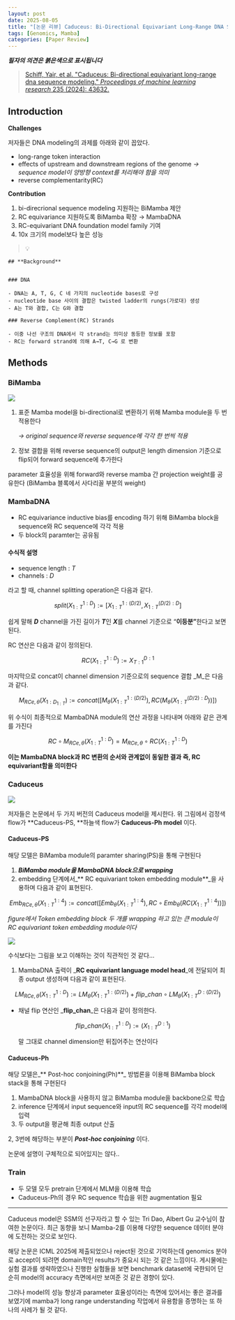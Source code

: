 ```yaml
---
layout: post
date: 2025-08-05
title: "[논문 리뷰] Caduceus: Bi-Directional Equivariant Long-Range DNA Sequence Modeling"
tags: [Genomics, Mamba]
categories: [Paper Review]
---
```


<span class="notion-red">_**필자의 의견은 붉은색으로 표시됩니다**_</span>


> [Schiff, Yair, et al. "Caduceus: Bi-directional equivariant long-range dna sequence modeling." ](https://pmc.ncbi.nlm.nih.gov/articles/PMC12189541/)[_Proceedings of machine learning research_](https://pmc.ncbi.nlm.nih.gov/articles/PMC12189541/)[ 235 (2024): 43632.](https://pmc.ncbi.nlm.nih.gov/articles/PMC12189541/)



## Introduction


**Challenges**


저자들은 DNA modeling의 과제를 아래와 같이 꼽았다.

- long-range token interaction
- effects of upstream and downstream regions of the genome 
_→ sequence model이 양방향 context를 처리해야 함을 의미_
- reverse complementarity(RC)

**Contribution**

1. bi-direcrional sequence modeling 지원하는 BiMamba 제안
1. RC equivariance 지원하도록 BiMamba 확장 → MambaDNA
1. RC-equivariant DNA foundation model family 기여
1. 10x 크기의 model보다 높은 성능

> 💡 


	## **Background**


	### DNA

	- DNA는 A, T, G, C 네 가지의 nucleotide bases로 구성
	- nucleotide base 사이의 결합은 twisted ladder의 rungs(가로대) 생성
	- A는 T와 결합, C는 G와 결합

	### Reverse Complement(RC) Strands

	- 이중 나선 구조의 DNA에서 각 strand는 의미상 동등한 정보를 포함
	- RC는 forward strand에 의해 A→T, C→G 로 변환


## Methods



### BiMamba


![](https://prod-files-secure.s3.us-west-2.amazonaws.com/542b861c-36a8-4051-84e5-8804b6728dba/2c247d59-7815-4980-99f0-8f0d21f445a7/image.png?X-Amz-Algorithm=AWS4-HMAC-SHA256&X-Amz-Content-Sha256=UNSIGNED-PAYLOAD&X-Amz-Credential=ASIAZI2LB466VA24SQIH%2F20251010%2Fus-west-2%2Fs3%2Faws4_request&X-Amz-Date=20251010T090105Z&X-Amz-Expires=3600&X-Amz-Security-Token=IQoJb3JpZ2luX2VjEFAaCXVzLXdlc3QtMiJHMEUCIB0lG4sCz50pC7JYI5vkxPWQi6%2BhRzA65KLSxB1Q3vy%2BAiEAlOOA7m4mJHYtqKdhArlxD34Wi6D74CPBeij2xEe%2F%2FPEqiAQI6f%2F%2F%2F%2F%2F%2F%2F%2F%2F%2FARAAGgw2Mzc0MjMxODM4MDUiDNWYFO2pzbF30r2JjSrcA94UIo2y5CVwj3bZjBAhyCWQ5MCe97LBePaw1CFtugsFIWGKRxViXo47kA6gaXN%2FFfzTSPa2VM%2FhTOn2g1EafClekMajO%2F4ZrAxx8IJlst8LO8pdwGGRHLode8xiXYQn%2BF0OxfFvfYEH4tuahy0JYYphLCtxW0r5iFN4le2R3xF8FXsKmjruF2t1tA0XPMkSaFEQknOWYi%2Buqv7MN9MaxYNPqSZ%2FWAziFXZp5ErMHnLkJG6vdh%2Bmw3pXDdRUpzfHZzkviLEctYWmwn%2BBZGb6lRrt5YdPXuAc6obooa31gBPv2OkSEserTSLDLNM1ekwXftG2%2F57fxL2fAtZpwKcuN4kUwdvDROrQ%2BZgbFEfDQG9U0LzHsWFEtQrPDCtVNL8OgNoTm93Wg9s9Ttp67I9VB2jweWggLYKjNUwCAibg7Ht5wshuhcjAaIah0Ls9ibsb1ctcXDGmDUK236mzwbZ7PZ71ka9g3br5iGWkYkcS47MF8jlnwD2XPqOlqTrxbV5p2B0h%2FlWKz9loUM1OHwIkYfMDwgA9oFbKrh%2B06bYtSvb1djgi9Rkl%2B15nmBxBwCm9gGW0mnS2ESQgrdPt8a6zF3tAT%2Fsor7EKIbnJHXvlGW741HK1SoIdEERbk1apMJT%2BoscGOqUBLIgr13mh1weESl7J92rW1q6Gf1lcFduG%2FYp%2FxtiRNUHEfGYp9UIwQYxvMLkL5ZPOVQok3QanIYRwvrAE8k5HuZCspbMAic4hwa3gTPPOhH798lvkEdn0JrW4j4Urkg6rcbWHp0VbQQ8o8wcW8FJ0C25YZHXlcIHA0UPzRTst93rn9IAv54ty1fhd6%2BZvyfo5Snoo3nTECK7yzN%2BbNNCvP787uENy&X-Amz-Signature=f09276a16098d70708361d2fbb6eb72dd22070c2c8dcd59811a2fdbb72a6c24a&X-Amz-SignedHeaders=host&x-amz-checksum-mode=ENABLED&x-id=GetObject)

1. 표준 Mamba model을 bi-directional로 변환하기 위해 Mamba module을 두 번 적용한다

	_→ original sequence와 reverse sequence에 각각 한 번씩 적용_

1. 정보 결합을 위해 reverse sequence의 output은 length dimension 기준으로 flip되어 forward sequence에 추가한다

parameter 효율성을 위해 forward와 reverse mamba 간 projection weight를 공유한다 (BiMamba 블록에서 사다리꼴 부분의 weight)



### MambaDNA

- RC equivariance inductive bias를 encoding 하기 위해 BiMamba block을 sequence와 RC sequence에 각각 적용
- 두 block의 paramter는 공유됨


#### 수식적 설명

- sequence length : _T_
- channels : _D_

라고 할 때,  channel splitting operation은 다음과 같다.


$$
split(X^{1:D}_{1:T}):=[X^{1:(D/2)}_{1:T},X^{(D/2):D}_{1:T}]
$$


<span class="notion-red">쉽게 말해 </span><span class="notion-red">_**D**_</span><span class="notion-red"> channel을 가진 길이가 </span><span class="notion-red">_**T**_</span><span class="notion-red">인 </span><span class="notion-red">_**X**_</span><span class="notion-red">를 channel 기준으로 “</span><span class="notion-red">**이등분”**</span><span class="notion-red">한다고 보면 된다.</span>


RC 연산은 다음과 같이 정의된다.


$$
RC(X^{1:D}_{1:T}):=X^{D:1}_{T:1}
$$


마지막으로 concat이 channel dimension 기준으로의 sequence 결합 _M_은 다음과 같다.


$$
M_{RCe,\theta}(X_{1:D_{1:T}}):=concat([M_{\theta}(X^{1:(D/2)}_{1:T}),RC(M_{\theta}(X^{(D/2):D}_{1:T}))])
$$


위 수식이 최종적으로 MambaDNA module의 연산 과정을 나타내며 아래와 같은 관계를 가진다


$$
RC\circ M_{RCe,\theta}(X^{1:D}_{1:T}) = M_{RCe,\theta} \circ RC(X^{1:D}_{1:T})
$$


**이는 MambaDNA block과 RC 변환의 순서와 관계없이 동일한 결과 즉, RC equivariant함을 의미한다**



### Caduceus


![](https://prod-files-secure.s3.us-west-2.amazonaws.com/542b861c-36a8-4051-84e5-8804b6728dba/f94a60d7-8145-473b-aef9-7c68d3ec604a/image.png?X-Amz-Algorithm=AWS4-HMAC-SHA256&X-Amz-Content-Sha256=UNSIGNED-PAYLOAD&X-Amz-Credential=ASIAZI2LB466VA24SQIH%2F20251010%2Fus-west-2%2Fs3%2Faws4_request&X-Amz-Date=20251010T090105Z&X-Amz-Expires=3600&X-Amz-Security-Token=IQoJb3JpZ2luX2VjEFAaCXVzLXdlc3QtMiJHMEUCIB0lG4sCz50pC7JYI5vkxPWQi6%2BhRzA65KLSxB1Q3vy%2BAiEAlOOA7m4mJHYtqKdhArlxD34Wi6D74CPBeij2xEe%2F%2FPEqiAQI6f%2F%2F%2F%2F%2F%2F%2F%2F%2F%2FARAAGgw2Mzc0MjMxODM4MDUiDNWYFO2pzbF30r2JjSrcA94UIo2y5CVwj3bZjBAhyCWQ5MCe97LBePaw1CFtugsFIWGKRxViXo47kA6gaXN%2FFfzTSPa2VM%2FhTOn2g1EafClekMajO%2F4ZrAxx8IJlst8LO8pdwGGRHLode8xiXYQn%2BF0OxfFvfYEH4tuahy0JYYphLCtxW0r5iFN4le2R3xF8FXsKmjruF2t1tA0XPMkSaFEQknOWYi%2Buqv7MN9MaxYNPqSZ%2FWAziFXZp5ErMHnLkJG6vdh%2Bmw3pXDdRUpzfHZzkviLEctYWmwn%2BBZGb6lRrt5YdPXuAc6obooa31gBPv2OkSEserTSLDLNM1ekwXftG2%2F57fxL2fAtZpwKcuN4kUwdvDROrQ%2BZgbFEfDQG9U0LzHsWFEtQrPDCtVNL8OgNoTm93Wg9s9Ttp67I9VB2jweWggLYKjNUwCAibg7Ht5wshuhcjAaIah0Ls9ibsb1ctcXDGmDUK236mzwbZ7PZ71ka9g3br5iGWkYkcS47MF8jlnwD2XPqOlqTrxbV5p2B0h%2FlWKz9loUM1OHwIkYfMDwgA9oFbKrh%2B06bYtSvb1djgi9Rkl%2B15nmBxBwCm9gGW0mnS2ESQgrdPt8a6zF3tAT%2Fsor7EKIbnJHXvlGW741HK1SoIdEERbk1apMJT%2BoscGOqUBLIgr13mh1weESl7J92rW1q6Gf1lcFduG%2FYp%2FxtiRNUHEfGYp9UIwQYxvMLkL5ZPOVQok3QanIYRwvrAE8k5HuZCspbMAic4hwa3gTPPOhH798lvkEdn0JrW4j4Urkg6rcbWHp0VbQQ8o8wcW8FJ0C25YZHXlcIHA0UPzRTst93rn9IAv54ty1fhd6%2BZvyfo5Snoo3nTECK7yzN%2BbNNCvP787uENy&X-Amz-Signature=0efa2a89b571842559f978cb9a10ed12fc7af28d8f38c15099d55ee3fd51a14f&X-Amz-SignedHeaders=host&x-amz-checksum-mode=ENABLED&x-id=GetObject)


저자들은 논문에서 두 가지 버전의 Caduceus model을 제시한다. 위 그림에서 검정색 flow가 **Caduceus-PS, **하늘색 flow가 **Caduceus-Ph model** 이다.



#### Caduceus-PS


해당 모델은 BiMamba module의 paramter sharing(PS)을 통해 구현된다

1. _**BiMamba module을 MambaDNA block으로 wrapping**_
1. embedding 단계에서_** RC equivariant token embedding module**_을 사용하며 다음과 같이 표현된다.

$$
Emb_{RCe,\theta}(X^{1:4}_{1:T}):=concat([Emb_{\theta}(X^{1:4}_{1:T}),RC \circ Emb_{\theta}(RC(X^{1:4}_{1:T}))])
$$


_figure에서 Token embedding block 두 개를 wrapping 하고 있는 큰 module이 RC equivariant token embedding module이다_


![](https://prod-files-secure.s3.us-west-2.amazonaws.com/542b861c-36a8-4051-84e5-8804b6728dba/b175e4da-71eb-4e91-8c23-a06dabe673c9/image.png?X-Amz-Algorithm=AWS4-HMAC-SHA256&X-Amz-Content-Sha256=UNSIGNED-PAYLOAD&X-Amz-Credential=ASIAZI2LB466VA24SQIH%2F20251010%2Fus-west-2%2Fs3%2Faws4_request&X-Amz-Date=20251010T090105Z&X-Amz-Expires=3600&X-Amz-Security-Token=IQoJb3JpZ2luX2VjEFAaCXVzLXdlc3QtMiJHMEUCIB0lG4sCz50pC7JYI5vkxPWQi6%2BhRzA65KLSxB1Q3vy%2BAiEAlOOA7m4mJHYtqKdhArlxD34Wi6D74CPBeij2xEe%2F%2FPEqiAQI6f%2F%2F%2F%2F%2F%2F%2F%2F%2F%2FARAAGgw2Mzc0MjMxODM4MDUiDNWYFO2pzbF30r2JjSrcA94UIo2y5CVwj3bZjBAhyCWQ5MCe97LBePaw1CFtugsFIWGKRxViXo47kA6gaXN%2FFfzTSPa2VM%2FhTOn2g1EafClekMajO%2F4ZrAxx8IJlst8LO8pdwGGRHLode8xiXYQn%2BF0OxfFvfYEH4tuahy0JYYphLCtxW0r5iFN4le2R3xF8FXsKmjruF2t1tA0XPMkSaFEQknOWYi%2Buqv7MN9MaxYNPqSZ%2FWAziFXZp5ErMHnLkJG6vdh%2Bmw3pXDdRUpzfHZzkviLEctYWmwn%2BBZGb6lRrt5YdPXuAc6obooa31gBPv2OkSEserTSLDLNM1ekwXftG2%2F57fxL2fAtZpwKcuN4kUwdvDROrQ%2BZgbFEfDQG9U0LzHsWFEtQrPDCtVNL8OgNoTm93Wg9s9Ttp67I9VB2jweWggLYKjNUwCAibg7Ht5wshuhcjAaIah0Ls9ibsb1ctcXDGmDUK236mzwbZ7PZ71ka9g3br5iGWkYkcS47MF8jlnwD2XPqOlqTrxbV5p2B0h%2FlWKz9loUM1OHwIkYfMDwgA9oFbKrh%2B06bYtSvb1djgi9Rkl%2B15nmBxBwCm9gGW0mnS2ESQgrdPt8a6zF3tAT%2Fsor7EKIbnJHXvlGW741HK1SoIdEERbk1apMJT%2BoscGOqUBLIgr13mh1weESl7J92rW1q6Gf1lcFduG%2FYp%2FxtiRNUHEfGYp9UIwQYxvMLkL5ZPOVQok3QanIYRwvrAE8k5HuZCspbMAic4hwa3gTPPOhH798lvkEdn0JrW4j4Urkg6rcbWHp0VbQQ8o8wcW8FJ0C25YZHXlcIHA0UPzRTst93rn9IAv54ty1fhd6%2BZvyfo5Snoo3nTECK7yzN%2BbNNCvP787uENy&X-Amz-Signature=5549f6bf2c38b6258f11871ff1960836f65d79947231ac6b733c309701946eb9&X-Amz-SignedHeaders=host&x-amz-checksum-mode=ENABLED&x-id=GetObject)


<span class="notion-red">수식보다는 그림을 보고 이해하는 것이 직관적인 것 같다…</span>

1. MambaDNA 출력이 _**RC equivariant language model head**_에 전달되어 최종 output 생성하며 다음과 같이 표현된다.

$$
LM_{RCe,\theta}(X^{1:D}_{1:T}):= LM_{\theta}(X^{1:(D/2)}_{1:T})+flip\_chan\circ LM_{\theta}(X^{D:(D/2)}_{1:T})
$$

- 채널 flip 연산인 _**flip\_chan**_은 다음과 같이 정의한다.

	$$
	flip\_chan(X^{1:D}_{1:T}):=(X^{D:1}_{1:T})
	$$


	말 그대로 channel dimension만 뒤집어주는 연산이다



#### Caduceus-Ph


해당 모델은_** Post-hoc conjoining(Ph)**_ 방법론을 이용해 BiMamba block stack을 통해 구현된다

1. MambaDNA block을 사용하지 않고 BiMamba module을 backbone으로 학습
1. inference 단계에서 input sequence와 input의 RC sequence를 각각 model에 입력
1. 두 output을 평균해 최종 output 산출

2, 3번에 해당하는 부분이 _**Post-hoc conjoining**_ 이다.


<span class="notion-red">논문에 설명이 구체적으로 되어있지는 않다..</span>



### Train

- 두 모델 모두 pretrain 단계에서 MLM을 이용해 학습
- Caduceus-Ph의 경우 RC sequence 학습을 위한 augmentation 필요

---


<span class="notion-red">Caduceus model은 SSM의 선구자라고 할 수 있는 Tri Dao, Albert Gu 교수님이 참여한 논문이다. 최근 동향을 보니 Mamba-2를 이용해 다양한 sequence 데이터 분야에 도전하는 것으로 보인다.</span>


<span class="notion-red">해당 논문은 ICML 2025에 제출되었으나 reject된 것으로 기억하는데 genomics 분야로 accept이 되려면 domain적인 results가 중요시 되는 것 같은 느낌이다. 게시물에는 실험 결과를 생략하였으나 진행한 실험들을 보면 benchmark dataset에 국한되어 단순히 model의 accuracy 측면에서만 보여준 것 같은 경향이 있다.</span>


<span class="notion-red">그러나 model의 성능 향상과 parameter 효율성이라는 측면에 있어서는 좋은 결과를 보였기에 mamba가 long range understanding 작업에서 유용함을 증명하는 또 하나의 사례가 될 것 같다.</span>

